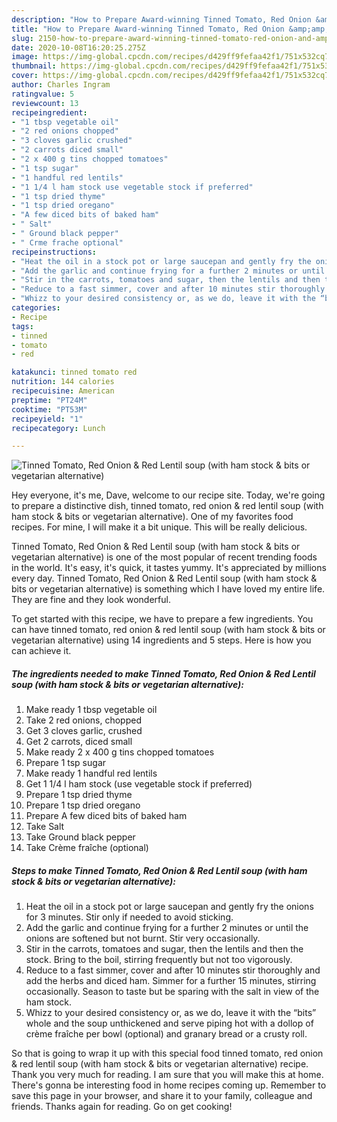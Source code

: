 ```yaml
---
description: "How to Prepare Award-winning Tinned Tomato, Red Onion &amp;amp; Red Lentil soup (with ham stock &amp;amp; bits or vegetarian alternative)"
title: "How to Prepare Award-winning Tinned Tomato, Red Onion &amp;amp; Red Lentil soup (with ham stock &amp;amp; bits or vegetarian alternative)"
slug: 2150-how-to-prepare-award-winning-tinned-tomato-red-onion-and-amp-red-lentil-soup-with-ham-stock-and-amp-bits-or-vegetarian-alternative
date: 2020-10-08T16:20:25.275Z
image: https://img-global.cpcdn.com/recipes/d429ff9fefaa42f1/751x532cq70/tinned-tomato-red-onion-red-lentil-soup-with-ham-stock-bits-or-vegetarian-alternative-recipe-main-photo.jpg
thumbnail: https://img-global.cpcdn.com/recipes/d429ff9fefaa42f1/751x532cq70/tinned-tomato-red-onion-red-lentil-soup-with-ham-stock-bits-or-vegetarian-alternative-recipe-main-photo.jpg
cover: https://img-global.cpcdn.com/recipes/d429ff9fefaa42f1/751x532cq70/tinned-tomato-red-onion-red-lentil-soup-with-ham-stock-bits-or-vegetarian-alternative-recipe-main-photo.jpg
author: Charles Ingram
ratingvalue: 5
reviewcount: 13
recipeingredient:
- "1 tbsp vegetable oil"
- "2 red onions chopped"
- "3 cloves garlic crushed"
- "2 carrots diced small"
- "2 x 400 g tins chopped tomatoes"
- "1 tsp sugar"
- "1 handful red lentils"
- "1 1/4 l ham stock use vegetable stock if preferred"
- "1 tsp dried thyme"
- "1 tsp dried oregano"
- "A few diced bits of baked ham"
- " Salt"
- " Ground black pepper"
- " Crme frache optional"
recipeinstructions:
- "Heat the oil in a stock pot or large saucepan and gently fry the onions for 3 minutes. Stir only if needed to avoid sticking."
- "Add the garlic and continue frying for a further 2 minutes or until the onions are softened but not burnt. Stir very occasionally."
- "Stir in the carrots, tomatoes and sugar, then the lentils and then the stock. Bring to the boil, stirring frequently but not too vigorously."
- "Reduce to a fast simmer, cover and after 10 minutes stir thoroughly and add the herbs and diced ham. Simmer for a further 15 minutes, stirring occasionally. Season to taste but be sparing with the salt in view of the ham stock."
- "Whizz to your desired consistency or, as we do, leave it with the “bits” whole and the soup unthickened and serve piping hot with a dollop of crème fraîche per bowl (optional) and granary bread or a crusty roll."
categories:
- Recipe
tags:
- tinned
- tomato
- red

katakunci: tinned tomato red 
nutrition: 144 calories
recipecuisine: American
preptime: "PT24M"
cooktime: "PT53M"
recipeyield: "1"
recipecategory: Lunch

---
```



![Tinned Tomato, Red Onion &amp; Red Lentil soup (with ham stock &amp; bits or vegetarian alternative)](https://img-global.cpcdn.com/recipes/d429ff9fefaa42f1/751x532cq70/tinned-tomato-red-onion-red-lentil-soup-with-ham-stock-bits-or-vegetarian-alternative-recipe-main-photo.jpg)

Hey everyone, it's me, Dave, welcome to our recipe site. Today, we're going to prepare a distinctive dish, tinned tomato, red onion &amp; red lentil soup (with ham stock &amp; bits or vegetarian alternative). One of my favorites food recipes. For mine, I will make it a bit unique. This will be really delicious.



Tinned Tomato, Red Onion &amp; Red Lentil soup (with ham stock &amp; bits or vegetarian alternative) is one of the most popular of recent trending foods in the world. It's easy, it's quick, it tastes yummy. It's appreciated by millions every day. Tinned Tomato, Red Onion &amp; Red Lentil soup (with ham stock &amp; bits or vegetarian alternative) is something which I have loved my entire life. They are fine and they look wonderful.


To get started with this recipe, we have to prepare a few ingredients. You can have tinned tomato, red onion &amp; red lentil soup (with ham stock &amp; bits or vegetarian alternative) using 14 ingredients and 5 steps. Here is how you can achieve it.

<!--inarticleads1-->

##### The ingredients needed to make Tinned Tomato, Red Onion &amp; Red Lentil soup (with ham stock &amp; bits or vegetarian alternative):

1. Make ready 1 tbsp vegetable oil
1. Take 2 red onions, chopped
1. Get 3 cloves garlic, crushed
1. Get 2 carrots, diced small
1. Make ready 2 x 400 g tins chopped tomatoes
1. Prepare 1 tsp sugar
1. Make ready 1 handful red lentils
1. Get 1 1/4 l ham stock (use vegetable stock if preferred)
1. Prepare 1 tsp dried thyme
1. Prepare 1 tsp dried oregano
1. Prepare A few diced bits of baked ham
1. Take  Salt
1. Take  Ground black pepper
1. Take  Crème fraîche (optional)




<!--inarticleads2-->

##### Steps to make Tinned Tomato, Red Onion &amp; Red Lentil soup (with ham stock &amp; bits or vegetarian alternative):

1. Heat the oil in a stock pot or large saucepan and gently fry the onions for 3 minutes. Stir only if needed to avoid sticking.
1. Add the garlic and continue frying for a further 2 minutes or until the onions are softened but not burnt. Stir very occasionally.
1. Stir in the carrots, tomatoes and sugar, then the lentils and then the stock. Bring to the boil, stirring frequently but not too vigorously.
1. Reduce to a fast simmer, cover and after 10 minutes stir thoroughly and add the herbs and diced ham. Simmer for a further 15 minutes, stirring occasionally. Season to taste but be sparing with the salt in view of the ham stock.
1. Whizz to your desired consistency or, as we do, leave it with the “bits” whole and the soup unthickened and serve piping hot with a dollop of crème fraîche per bowl (optional) and granary bread or a crusty roll.




So that is going to wrap it up with this special food tinned tomato, red onion &amp; red lentil soup (with ham stock &amp; bits or vegetarian alternative) recipe. Thank you very much for reading. I am sure that you will make this at home. There's gonna be interesting food in home recipes coming up. Remember to save this page in your browser, and share it to your family, colleague and friends. Thanks again for reading. Go on get cooking!
